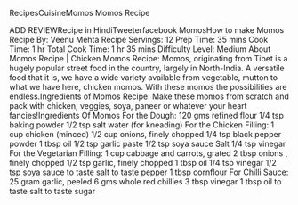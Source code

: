 RecipesCuisineMomos
Momos Recipe
 
ADD REVIEWRecipe in HindiTweeterfacebook
MomosHow to make Momos
Recipe By: Veenu Mehta
Recipe Servings: 12
Prep Time: 35 mins
Cook Time: 1 hr
Total Cook Time: 1 hr 35 mins
Difficulty Level: Medium
About Momos Recipe | Chicken Momos Recipe: Momos, originating from Tibet is a hugely popular street food in the country, largely in North-India. A versatile food that it is, we have a wide variety available from vegetable, mutton to what we have here, chicken momos. With these momos the possibilities are endless.Ingredients of Momos Recipe: Make these momos from scratch and pack with chicken, veggies, soya, paneer or whatever your heart fancies!Ingredients Of Momos
For the Dough:
120 gms refined flour
1/4 tsp baking powder
1/2 tsp salt water (for kneading)
For the Chicken Filling:
1 cup chicken (minced)
1/2 cup onions, finely chopped
1/4 tsp black pepper powder
1 tbsp oil
1/2 tsp garlic paste
1/2 tsp soya sauce
Salt
1/4 tsp vinegar
For the Vegetarian Filling:
1 cup cabbage and carrots, grated
2 tbsp onions , finely chopped
1/2 tsp garlic, finely chopped
1 tbsp oil
1/4 tsp vinegar
1/2 tsp soya sauce
to taste salt
to taste pepper
1 tbsp cornflour
For Chilli Sauce:
25 gram garlic, peeled
6 gms whole red chillies
3 tbsp vinegar
1 tbsp oil
to taste salt
to taste sugar

